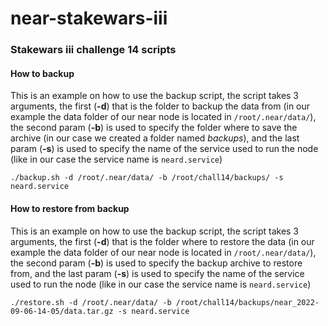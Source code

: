 # near-stakewars-iii
### Stakewars iii challenge 14 scripts

#### How to backup

This is an example on how to use the backup script, the script takes 3 arguments, the first (**-d**) that is the folder to backup the data from (in our example the data folder of our near node is located in `/root/.near/data/`), the second param (**-b**) is used to specify the folder where to save the archive (in our case we created a folder named *backups*), and the last param (**-s**) is used to specify the name of the service used to run the node (like in our case the service name is `neard.service`)

`./backup.sh -d /root/.near/data/ -b /root/chall14/backups/ -s neard.service`

#### How to restore from backup

This is an example on how to use the backup script, the script takes 3 arguments, the first (**-d**) that is the folder where to restore the data (in our example the data folder of our near node is located in `/root/.near/data/`), the second param (**-b**) is used to specify the backup archive to restore from, and the last param (**-s**) is used to specify the name of the service used to run the node (like in our case the service name is `neard.service`)

`./restore.sh -d /root/.near/data/ -b /root/chall14/backups/near_2022-09-06-14-05/data.tar.gz -s neard.service`
